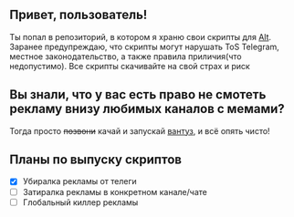 Привет, пользователь!
---
Ты попал в репозиторий, в котором я храню свои скрипты для [Alt](https://t.me/ytkab0bp_channel). Заранее предупреждаю, что скрипты могут нарушать ToS Telegram, местное законодательство, а также правила приличия(что недопустимо). Все скрипты скачивайте на свой страх и риск

Вы знали, что у вас есть право не смотеть рекламу внизу любимых каналов с мемами?
---
Тогда просто ~~позвони~~ качай и запускай [вантуз](https://github.com/Vas1lyDev/ALTScripts/releases/tag/v1.0), и всё опять чисто!

Планы по выпуску скриптов
---
- [x] Убиралка рекламы от телеги
- [ ] Затиралка рекламы в конкретном канале/чате
- [ ] Глобальный киллер рекламы